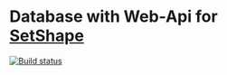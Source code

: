 # Database with Web-Api for [SetShape](https://github.com/Mewgrammer/SetShape)

[![Build status](https://michaelmew.visualstudio.com/SetShape/_apis/build/status/SetShape-ASP.NET%20Core-CI)](https://michaelmew.visualstudio.com/SetShape/_build/latest?definitionId=9)